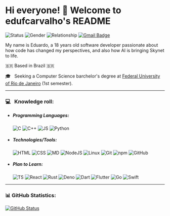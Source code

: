 # Hi everyone! 👋 Welcome to edufcarvalho's README 

![Status](https://img.shields.io/badge/status-up-brightgreen) ![Gender](https://img.shields.io/badge/gender-%F0%9F%A4%B5-lightgrey) ![Relationship](https://img.shields.io/badge/Relationship-Single-blue) [![Gmail Badge](https://img.shields.io/badge/-Gmail-c5392a?style=flat&logo=Gmail&logoColor=white&link=mailto:eduardofc@dcc.ufrj.br)](mailto:eduardofc@dcc.ufrj.br)

<en>My name is Eduardo, a 18 years old software developer passionate about how code has changed my perspectives, and also how AI is bringing Skynet to life.

🇧🇷 Based in Brazil 🇧🇷

🎓 &nbsp; Seeking a Computer Science barchelor's degree at [Federal University of Rio de Janeiro](https://ufrj.br/) (1st semester). <en/> 

---
### 💻 &nbsp; Knowledge roll:
- ##### Programming Languages:
  ![C](https://img.shields.io/badge/-C-000000?style=flat&logo=c) ![C++](https://img.shields.io/badge/-C++-000000?style=flat&logo=c%2B%2B&logoColor=Red) ![JS](https://img.shields.io/badge/-JavaScript-000000?style=flat&logo=javascript) ![Python](https://img.shields.io/badge/-Python3-000000?style=flat&logo=Python)

- ##### Technologies/Tools:
  ![HTML](https://img.shields.io/badge/-HTML5-000000?style=flat&logo=html5) ![CSS](https://img.shields.io/badge/-CSS-000000?style=flat&logo=css3&logoColor=blue) ![MD](https://img.shields.io/badge/-Markdown-000000?style=flat&logo=markdown&logoColor=orange) ![NodeJS](https://img.shields.io/badge/-NodeJS-000000?style=flat&logo=node.js) ![Linux](https://img.shields.io/badge/-Linux-000000?style=material&logo=Linux&logoColor=white) ![Git](https://img.shields.io/badge/-Git-000000?style=flat&logo=git) ![npm](https://img.shields.io/badge/-NPM-000000?style=flat&logo=npm) ![GitHub](https://img.shields.io/badge/-GitHub-000000?style=flat&logo=GitHub) 

- ##### Plan to Learn:
  ![TS](https://img.shields.io/badge/-TypeScript-000000?style=flat&logo=typescript&logoColor=blue) ![React](https://img.shields.io/badge/-ReactJS-000000?style=flat&logo=React) ![Rust](https://img.shields.io/badge/-Rust-000000?style=flat&logo=rust) ![Deno](https://img.shields.io/badge/-Deno-000000?style=flat&logo=deno) ![Dart](https://img.shields.io/badge/-Dart-000000?style=flat&logo=Dart) ![Flutter](https://img.shields.io/badge/-Flutter-000000?style=flat&logo=Flutter) ![Go](https://img.shields.io/badge/-Go-000000?style=flat&logo=Go) ![Swift](https://img.shields.io/badge/-Swift-000000?style=flat&logo=Swift) 


---
### 📊 GitHub Statistics:

[![GitHub Status](https://github-readme-stats.vercel.app/api?username=edufcarvalho&show_icons=true&theme=nord&hide=issues)](https://github.com/anuraghazra/github-readme-stats)
